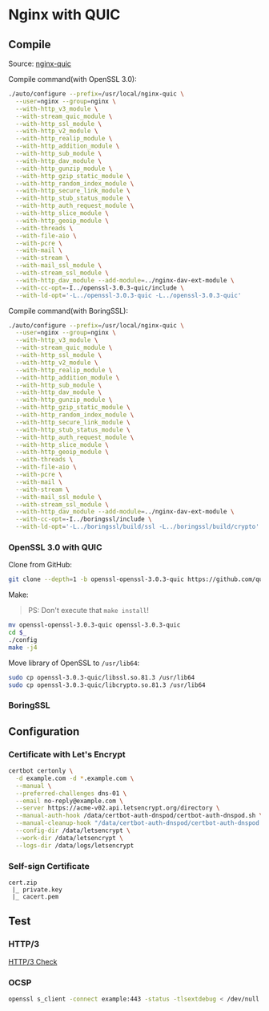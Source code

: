# Nginx with QUIC

## Compile

Source: [nginx-quic](https://hg.nginx.org/nginx-quic/shortlog/quic)

Compile command(with OpenSSL 3.0):
```bash
./auto/configure --prefix=/usr/local/nginx-quic \
  --user=nginx --group=nginx \
  --with-http_v3_module \
  --with-stream_quic_module \
  --with-http_ssl_module \
  --with-http_v2_module \
  --with-http_realip_module \
  --with-http_addition_module \
  --with-http_sub_module \
  --with-http_dav_module \
  --with-http_gunzip_module \
  --with-http_gzip_static_module \
  --with-http_random_index_module \
  --with-http_secure_link_module \
  --with-http_stub_status_module \
  --with-http_auth_request_module \
  --with-http_slice_module \
  --with-http_geoip_module \
  --with-threads \
  --with-file-aio \
  --with-pcre \
  --with-mail \
  --with-stream \
  --with-mail_ssl_module \
  --with-stream_ssl_module \
  --with-http_dav_module --add-module=../nginx-dav-ext-module \
  --with-cc-opt=-I../openssl-3.0.3-quic/include \
  --with-ld-opt='-L../openssl-3.0.3-quic -L../openssl-3.0.3-quic'
```

Compile command(with BoringSSL):
```bash
./auto/configure --prefix=/usr/local/nginx-quic \
  --user=nginx --group=nginx \
  --with-http_v3_module \
  --with-stream_quic_module \
  --with-http_ssl_module \
  --with-http_v2_module \
  --with-http_realip_module \
  --with-http_addition_module \
  --with-http_sub_module \
  --with-http_dav_module \
  --with-http_gunzip_module \
  --with-http_gzip_static_module \
  --with-http_random_index_module \
  --with-http_secure_link_module \
  --with-http_stub_status_module \
  --with-http_auth_request_module \
  --with-http_slice_module \
  --with-http_geoip_module \
  --with-threads \
  --with-file-aio \
  --with-pcre \
  --with-mail \
  --with-stream \
  --with-mail_ssl_module \
  --with-stream_ssl_module \
  --with-http_dav_module --add-module=../nginx-dav-ext-module \
  --with-cc-opt=-I../boringssl/include \
  --with-ld-opt='-L../boringssl/build/ssl -L../boringssl/build/crypto'
```

### OpenSSL 3.0 with QUIC

Clone from GitHub:
```bash
git clone --depth=1 -b openssl-openssl-3.0.3-quic https://github.com/quictls/openssl
```

Make:

> PS: Don't execute that `make install`!

```bash
mv openssl-openssl-3.0.3-quic openssl-3.0.3-quic
cd $_
./config
make -j4
```

Move library of OpenSSL to `/usr/lib64`:
```bash
sudo cp openssl-3.0.3-quic/libssl.so.81.3 /usr/lib64 
sudo cp openssl-3.0.3-quic/libcrypto.so.81.3 /usr/lib64 
```

### BoringSSL

## Configuration

### Certificate with Let's Encrypt


```bash
certbot certonly \
  -d example.com -d *.example.com \
  --manual \
  --preferred-challenges dns-01 \
  --email no-reply@example.com \
  --server https://acme-v02.api.letsencrypt.org/directory \
  --manual-auth-hook /data/certbot-auth-dnspod/certbot-auth-dnspod.sh \
  --manual-cleanup-hook "/data/certbot-auth-dnspod/certbot-auth-dnspod.sh clean" \
  --config-dir /data/letsencrypt \
  --work-dir /data/letsencrypt \
  --logs-dir /data/logs/letsencrypt
```

### Self-sign Certificate

```
cert.zip
 |_ private.key
 |_ cacert.pem
```

## Test

### HTTP/3

[HTTP/3 Check](https://www.http3check.net/)

### OCSP

```bash
openssl s_client -connect example:443 -status -tlsextdebug < /dev/null 2>&1 | grep "OCSP response"
```
